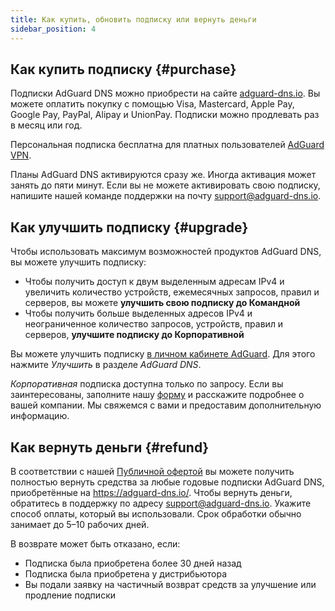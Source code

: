 ```yaml
---
title: Как купить, обновить подписку или вернуть деньги
sidebar_position: 4
---
```


## Как купить подписку {#purchase}

Подписки AdGuard DNS можно приобрести на сайте [adguard-dns.io](https://adguard-dns.io/license.html). Вы можете оплатить покупку с помощью Visa, Mastercard, Apple Pay, Google Pay, PayPal, Alipay и UnionPay. Подписки можно продлевать раз в месяц или год.

Персональная подписка бесплатна для платных пользователей [AdGuard VPN](https://adguard-vpn.com/welcome.html).

Планы AdGuard DNS активируются сразу же. Иногда активация может занять до пяти минут. Если вы не можете активировать свою подписку, напишите нашей команде поддержки на почту [support@adguard-dns.io](mailto:support@adguard-dns.io).

## Как улучшить подписку {#upgrade}

Чтобы использовать максимум возможностей продуктов AdGuard DNS, вы можете улучшить подписку:

- Чтобы получить доступ к двум выделенным адресам IPv4 и увеличить количество устройств, ежемесячных запросов, правил и серверов, вы можете **улучшить свою подписку до Командной**
- Чтобы получить больше выделенных адресов IPv4 и неограниченное количество запросов, устройств, правил и серверов, **улучшите подписку до Корпоративной**

Вы можете улучшить подписку [в личном кабинете AdGuard](https://adguardaccount.com/account/licenses). Для этого нажмите _Улучшить_ в разделе _AdGuard DNS_.

_Корпоративная_ подписка доступна только по запросу. Если вы заинтересованы, заполните нашу [форму](https://surveys.adguard.com/dns_enterprise/form.html) и расскажите подробнее о вашей компании. Мы свяжемся с вами и предоставим дополнительную информацию.

## Как вернуть деньги {#refund}

В соответствии с нашей [Публичной офертой](https://adguard-dns.io/terms-of-sale.html) вы можете получить полностью вернуть средства за любые годовые подписки AdGuard DNS, приобретённые на https://adguard-dns.io/. Чтобы вернуть деньги, обратитесь в поддержку по адресу support@adguard-dns.io. Укажите способ оплаты, который вы использовали. Срок обработки обычно занимает до 5–10 рабочих дней.

В возврате может быть отказано, если:

- Подписка была приобретена более 30 дней назад
- Подписка была приобретена у дистрибьютора
- Вы подали заявку на частичный возврат средств за улучшение или продление подписки
